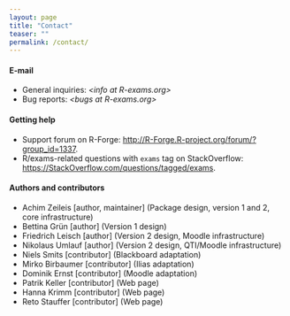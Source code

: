 ```yaml
---
layout: page
title: "Contact"
teaser: ""
permalink: /contact/
---
```


#### E-mail

- General inquiries:
  _<&#x69;&#x6e;&#x66;&#x6f;&#x20;&#x61;&#x74;&#x20;&#x52;&#x2d;&#x65;&#x78;&#x61;&#x6d;&#x73;&#x2e;&#x6f;&#x72;&#x67;>_
- Bug reports: 
  _<&#x62;&#x75;&#x67;&#x73;&#x20;&#x61;&#x74;&#x20;&#x52;&#x2d;&#x65;&#x78;&#x61;&#x6d;&#x73;&#x2e;&#x6f;&#x72;&#x67;>_


#### Getting help

- Support forum on R-Forge: <http://R-Forge.R-project.org/forum/?group_id=1337>.
- R/exams-related questions with `exams` tag on StackOverflow: <https://StackOverflow.com/questions/tagged/exams>.


#### Authors and contributors

- Achim Zeileis [author, maintainer] (Package design, version 1 and 2, core infrastructure)
- Bettina Grün [author] (Version 1 design)
- Friedrich Leisch [author] (Version 2 design, Moodle infrastructure)
- Nikolaus Umlauf [author] (Version 2 design, QTI/Moodle infrastructure)
- Niels Smits [contributor] (Blackboard adaptation)
- Mirko Birbaumer [contributor] (Ilias adaptation)
- Dominik Ernst [contributor] (Moodle adaptation)
- Patrik Keller [contributor] (Web page)
- Hanna Krimm [contributor] (Web page)
- Reto Stauffer [contributor] (Web page)
